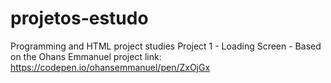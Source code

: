 # projetos-estudo
Programming and HTML project studies
Project 1 - Loading Screen - Based on the Ohans Emmanuel project link: https://codepen.io/ohansemmanuel/pen/ZxOjGx